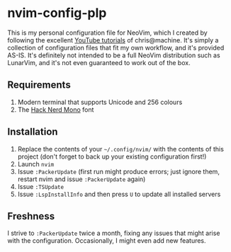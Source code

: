 # nvim-config-plp

This is my personal configuration file for NeoVim, which I created by following the excellent [YouTube tutorials](https://www.youtube.com/watch?v=ctH-a-1eUME&list=PLhoH5vyxr6Qq41NFL4GvhFp-WLd5xzIzZ) of chris@machine. It's simply a collection of configuration files that fit my own workflow, and it's provided AS-IS. It's definitely not intended to be a full NeoVim distribution such as LunarVim, and it's not even guaranteed to work out of the box.

## Requirements
1. Modern terminal that supports Unicode and 256 colours
2. The [Hack Nerd Mono](https://www.nerdfonts.com/) font

## Installation
1. Replace the contents of your ``~/.config/nvim/`` with the contents of this project (don't forget to back up your existing configuration first!)
2. Launch ``nvim``
3. Issue ``:PackerUpdate`` (first run might produce errors; just ignore them, restart nvim and issue ``:PackerUpdate`` again)
4. Issue ``:TSUpdate``
4. Issue ``:LspInstallInfo`` and then press ``U`` to update all installed servers

## Freshness
I strive to ``:PackerUpdate`` twice a month, fixing any issues that might arise with the configuration. Occasionally, I might even add new features.
